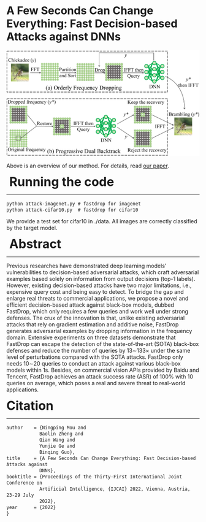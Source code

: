# A Few Seconds Can Change Everything: Fast Decision-based Attacks against DNNs

![](overview.png)



Above is an overview of our method. For details, read [our paper](https://www.ijcai.org/proceedings/2022/464).

**<font size=6> Running the code </font>**

---

```
python attack-imagenet.py # fastdrop for imagenet
python attack-cifar10.py  # fastdrop for cifar10
```

We provide a test set for cifar10 in ./data. All images are correctly classified by the target model.



**<font size=6> Abstract </font>**

---

Previous researches have demonstrated deep learning models' vulnerabilities to decision-based adversarial attacks, which craft adversarial examples based solely on information from output decisions (top-1 labels). However, existing decision-based attacks have two major limitations, i.e., expensive query cost and being easy to detect. To bridge the gap and enlarge real threats to commercial applications, we propose a novel and efficient decision-based attack against black-box models, dubbed FastDrop, which only requires a few queries and work well under strong defenses. The crux of the innovation is that, unlike existing adversarial attacks that rely on gradient estimation and additive noise, FastDrop generates adversarial examples by dropping information in the frequency domain. Extensive experiments on three datasets demonstrate that FastDrop can escape the detection of the state-of-the-art (SOTA) black-box defenses and reduce the number of queries by 13$\sim$133× under the same level of perturbations compared with the SOTA attacks. FastDrop only needs 10$\sim$20 queries to conduct an attack against various black-box models within 1s. Besides, on commercial vision APIs provided by Baidu and Tencent, FastDrop achieves an attack success rate (ASR) of 100% with 10 queries on average, which poses a real and severe threat to real-world applications.

**<font size=6> Citation </font>**

---

```@inproceedings{DBLP:conf/ijcai/MouZWGG22,
author    = {Ningping Mou and
            Baolin Zheng and
            Qian Wang and
            Yunjie Ge and
            Binqing Guo},
title     = {A Few Seconds Can Change Everything: Fast Decision-based Attacks against
            DNNs},
booktitle = {Proceedings of the Thirty-First International Joint Conference on
            Artificial Intelligence, {IJCAI} 2022, Vienna, Austria, 23-29 July
            2022},
year      = {2022}
}
```